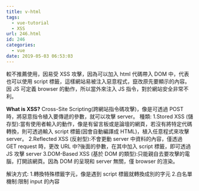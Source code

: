 ```yaml
---
title: v-html
tags:
  - vue-tutorial
  - XSS
url: 246.html
id: 246
categories:
  - vue
date: 2019-05-03 06:53:03
---
```


較不推薦使用，因易受 XSS 攻擊，因為可以加入 html 代碼帶入 DOM 中，代表也可以使用 script 標籤，這樣網站易被注入惡意程式，竄改原先要顯示的內容。 因 JS 可定義 browser 的動作，所以當外來注入 JS 指令，對於網站安全非常不利。

**What is XSS?** Cross-Site Scripting(跨網站指令碼攻擊)，像是可透過 POST 時，將惡意指令植入要傳遞的參數，就可以攻擊 server。
種類:
1.Stored XSS (儲存型):當有使用者輸入的動作，像是有留言板或是論壇的網頁，若沒有將特定代碼轉換，則可透過輸入 script 標籤(因會自動編譯成 HTML)，植入任意程式來攻擊 server。
2.Reflected XSS (反射型):不會更動 server 中資料的內容，僅透過 GET request 時，更改 URL 中?後面的參數，在其中加入 script 標籤，即可透過 JS 攻擊 server
3.DOM-Based XSS (基於 DOM 的類型):只能親自去要攻擊的電腦，打開該網頁。因為 DOM 的呈現和 server 無關，僅 browser 的渲染。

解決方式: 1.轉換特殊標籤字元，像是遇到 script 標籤就轉換成別的字元 2.白名單機制:限制 input 的內容
